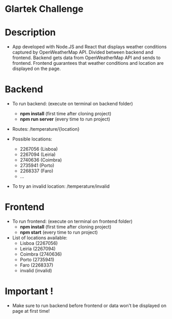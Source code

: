 # Glartek Challenge
# Description
- App developed with Node.JS and React that displays weather conditions captured by OpenWeatherMap API. Divided between backend and frontend. Backend gets data from OpenWeatherMap API and sends to frontend. Frontend guarantees that weather conditions and location are displayed on the page.
# Backend
- To run backend: (execute on terminal on backend folder)
  - **npm install** (first time after cloning project)
  - **npm run server** (every time to run project)
- Routes: /temperature/{location}
- Possible locations: 
  - 2267056 (Lisboa)
  - 2267094 (Leiria)
  - 2740636 (Coimbra)
  - 2735941 (Porto)
  - 2268337 (Faro)
  - ...
  
- To try an invalid location: /temperature/invalid

# Frontend
- To run frontend: (execute on terminal on frontend folder)
  - **npm install** (first time after cloning project)
  - **npm start** (every time to run project)
- List of locations available: 
  - Lisboa (2267056)
  - Leiria (2267094)
  - Coimbra (2740636)
  - Porto (2735941)
  - Faro (2268337)
  - invalid (invalid)

# Important !
- Make sure to run backend before frontend or data won't be displayed on page at first time!
